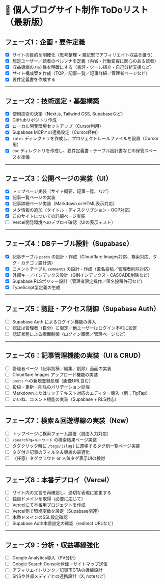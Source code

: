 # 📝 個人ブログサイト制作 ToDoリスト（最新版）

## フェーズ1：企画・要件定義
- [x] サイトの目的を明確化（思考整理 × 雑記型でアフィリエイト収益を狙う）
- [x] 想定ユーザー／読者のペルソナを定義（内省・行動変容に関心のある読者）
- [x] 収益導線の方向性を明確にする（書評・ツール紹介・自己分析支援など）
- [x] サイト構成案を作成（TOP／記事一覧／記事詳細／管理者ページなど）
- [x] 要件定義書を作成する

---

## フェーズ2：技術選定・基盤構築
- [x] 使用技術の決定（Next.js, Tailwind CSS, Supabaseなど）
- [x] GitHubリポジトリ作成
- [x] ローカル開発環境セットアップ（Cursor利用）
- [x] Supabase MCPとの連携設定（Cursor経由）
- [x] `rules` ディレクトリを作成し、プロジェクトルールファイルを設置（Cursor用）
- [x] `doc` ディレクトリを作成し、要件定義書・テーブル設計書などの保管スペースを準備

---

## フェーズ3：公開ページの実装（UI）
- [x] トップページ実装（サイト概要、記事一覧、など）
- [x] 記事一覧ページの実装
- [x] 記事詳細ページ実装（Markdown or HTML表示対応）
- [x] メタ情報の追加（タイトル・ディスクリプション・OGP対応）
- [x] このサイトについての詳細ページ実装
- [ ] Vercel開発環境へのデプロイ確認（UIの表示テスト）

---

## フェーズ4：DBテーブル設計（Supabase）
- [x] 記事テーブル `posts` の設計・作成（Cloudflare Images対応、検索対応、タグ・カテゴリ設計済）
- [x] コメントテーブル `comments` の設計・作成（匿名投稿／管理者削除対応）
- [x] 外部キー／インデックス設計（GINインデックス・CASCADE削除など）
- [x] Supabase RLSポリシー設計（管理者限定操作／匿名投稿許可など）
- [x] TypeScript型定義の生成

---

## フェーズ5：認証・アクセス制御（Supabase Auth）
- [ ] Supabase Auth によるログイン機能の導入
- [ ] 認証は管理者（自分）に限定／他ユーザーはログイン不可に設定
- [ ] 認証状態による画面制御（ログイン画面／管理ページなど）

---

## フェーズ6：記事管理機能の実装（UI & CRUD）
- [ ] 管理者ページ（記事投稿／編集／削除）画面の実装
- [ ] Cloudflare Images アップロード機能の実装
- [ ] `posts` への新規登録処理（画像URL含む）
- [ ] 投稿・更新・削除のバリデーション処理
- [ ] Markdownまたはリッチテキスト対応のエディター導入（例：TipTap）
- [ ] いいね、コメント機能の実装（Supabase + RLS対応）

---

## フェーズ7：検索＆回遊導線の実装（New）
- [ ] トップページに検索フォーム設置（自由入力対応）
- [ ] `/search?q=キーワード` の検索結果ページ実装
- [ ] タグクリック時に `/tags/[slug]` に遷移するタグ別一覧ページ実装
- [ ] タグ付き記事のフィルタ＆導線の最適化
- [ ] （任意）タグクラウド or 人気タグ表示UIの検討

---

## フェーズ8：本番デプロイ（Vercel）
- [ ] サイト内の文言を再確認し、適切な表現に変更する
- [ ] 独自ドメインを取得（必要に応じて）
- [ ] Vercelにて本番用プロジェクトを作成
- [ ] Vercel側で環境変数を設定（Supabase関連）
- [ ] 本番ドメインのSSL設定確認
- [ ] Supabase Auth本番設定の確認（redirect URLなど）

---

## フェーズ9：分析・収益導線強化
- [ ] Google Analytics導入（PV分析）
- [ ] Google Search Console登録・サイトマップ送信
- [ ] アフィリエイトリンク／記事下CTAの導線設計
- [ ] SNSや外部メディアとの連携設計（X, noteなど）
